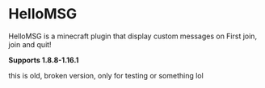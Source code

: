 # HelloMSG
HelloMSG is a minecraft plugin that display custom messages on First join, join and quit!

**Supports 1.8.8-1.16.1**

this is old, broken version, only for testing or something lol
